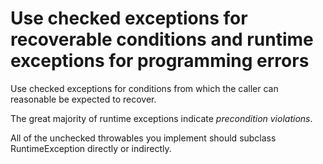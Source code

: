 # Use checked exceptions for recoverable conditions and runtime exceptions for programming errors

Use checked exceptions for conditions from which the caller can reasonable be expected to recover.

The great majority of runtime exceptions indicate *precondition violations*.

All of the unchecked throwables you implement should subclass RuntimeException directly or indirectly. 

